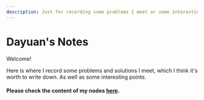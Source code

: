 ```yaml
---
description: Just for recording some problems I meet or some interesting Notes.
---
```


# Dayuan's Notes


Welcome!



Here is where I record some problems and solutions I meet, which I think it's worth to write down. As well as some interesting points.

#### Please check the **content** of my nodes [**here**](https://github.com/DayuanTan/dayuanNotes/blob/master/SUMMARY.md).













